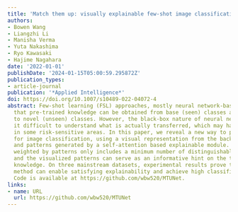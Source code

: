 ```yaml
---
title: 'Match them up: visually explainable few-shot image classification'
authors:
- Bowen Wang
- Liangzhi Li
- Manisha Verma
- Yuta Nakashima
- Ryo Kawasaki
- Hajime Nagahara
date: '2022-01-01'
publishDate: '2024-01-15T05:00:59.295872Z'
publication_types:
- article-journal
publication: '*Applied Intelligence*'
doi: https://doi.org/10.1007/s10489-022-04072-4
abstract: Few-shot learning (FSL) approaches, mostly neural network-based, assume
  that pre-trained knowledge can be obtained from base (seen) classes and transferred
  to novel (unseen) classes. However, the black-box nature of neural networks makes
  it difficult to understand what is actually transferred, which may hamper FSL application
  in some risk-sensitive areas. In this paper, we reveal a new way to perform FSL
  for image classification, using a visual representation from the backbone model
  and patterns generated by a self-attention based explainable module. The representation
  weighted by patterns only includes a minimum number of distinguishable features
  and the visualized patterns can serve as an informative hint on the transferred
  knowledge. On three mainstream datasets, experimental results prove that the proposed
  method can enable satisfying explainability and achieve high classification results.
  Code is available at https://github.com/wbw520/MTUNet.
links:
- name: URL
  url: https://github.com/wbw520/MTUNet
---
```

